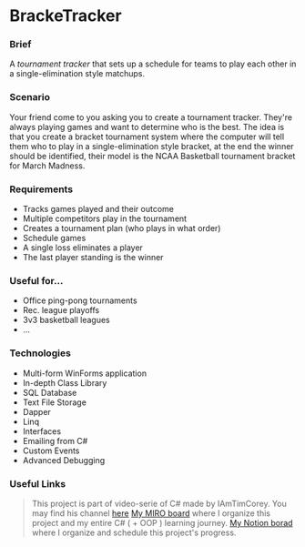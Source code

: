 # BrackeTracker
### Brief
A _tournament tracker_ that sets up a schedule for teams to play each other in a single-elimination style matchups.

### Scenario
Your friend come to you asking you to create a tournament tracker. They're always playing games and want to determine who is the best. The idea is that you create a bracket tournament system where the computer will tell them who to play in a single-elimination style bracket, at the end the winner should be identified, their model is the NCAA Basketball tournament bracket for March Madness.

### Requirements

- Tracks games played and their outcome
- Multiple competitors play in the tournament
- Creates a tournament plan (who plays in what order)
- Schedule games
- A single loss eliminates a player
- The last player standing is the winner
  
### Useful for...
- Office ping-pong tournaments
- Rec. league playoffs
- 3v3 basketball leagues
- ...

### Technologies
- Multi-form WinForms application
- In-depth Class Library
- SQL Database
- Text File Storage
- Dapper
- Linq
- Interfaces
- Emailing from C#
- Custom Events
- Advanced Debugging

### Useful Links
> This project is part of video-serie of C# made by IAmTimCorey.
> You may find his channel [here](https://www.youtube.com/@IAmTimCorey)
[My MIRO board](https://miro.com/app/board/uXjVM8KB1Kk=/#tpicker-content) where I organize this project and my entire C# ( + OOP ) learning journey.
[My Notion borad](https://www.notion.so/Code-Journey-3d04ee54f9ef4ab0b9a8243db4af2389?pvs=4) where I organize and schedule this project's progress.
